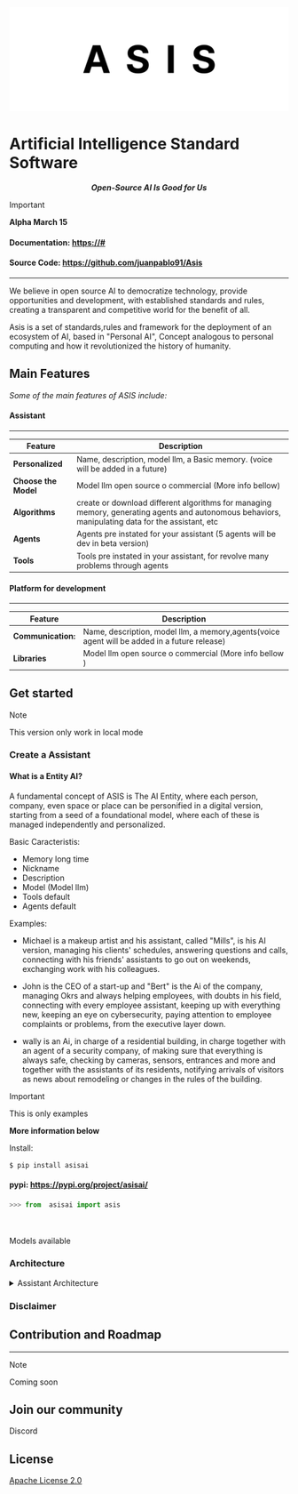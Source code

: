 ![LOGO](/source/logo.png)

# <span align="center"> Artificial Intelligence Standard Software </span>

<p align="center">
    <strong><em>Open-Source AI Is Good for Us</em></strong>
</p>

> [!IMPORTANT]
> **Alpha March 15**

#### **Documentation**: <a href="https://asis/#" target="_blank">https://#</a>

#### **Source Code**: <a href="https://github.com/juanpablo91/Asis" target="_blank">https://github.com/juanpablo91/Asis</a>

---

We believe in open source AI to democratize technology, provide opportunities and development,
with established standards and rules, creating a transparent and competitive world for the benefit of all.

Asis is a set of standards,rules and framework for the deployment of an ecosystem of AI, based in "Personal AI", Concept analogous to personal computing and how it revolutionized the history of humanity.

## Main Features

<p>
    <em>Some of the main features of ASIS include:</em>
</p>

#### Assistant

---

| Feature              | Description                                                                                                                                       |
| -------------------- | ------------------------------------------------------------------------------------------------------------------------------------------------- |
| **Personalized**     | Name, description, model llm, a Basic memory. (voice will be added in a future)                                                                   |
| **Choose the Model** | Model llm open source o commercial (More info bellow)                                                                                             |
| **Algorithms**       | create or download different algorithms for managing memory, generating agents and autonomous behaviors, manipulating data for the assistant, etc |
| **Agents**           | Agents pre instated for your assistant (5 agents will be dev in beta version)                                                                     |
| **Tools**            | Tools pre instated in your assistant, for revolve many problems through agents                                                                    |

#### Platform for development

---

| Feature            | Description                                                                                  |
| ------------------ | -------------------------------------------------------------------------------------------- |
| **Communication:** | Name, description, model llm, a memory,agents(voice agent will be added in a future release) |
| **Libraries**      | Model llm open source o commercial (More info bellow )                                       |

## Get started

> [!Note]
> This version only work in local mode

### **Create a Assistant**

#### What is a Entity AI?

A fundamental concept of ASIS is The AI ​​​​Entity, where each person, company, even space or place can be personified in a digital version, starting from a seed of a foundational model, where each of these is managed independently and personalized.

Basic Caracteristis:

- Memory long time
- Nickname
- Description
- Model (Model llm)
- Tools default
- Agents default

Examples:

- Michael is a makeup artist and his assistant, called "Mills", is his AI version, managing his clients' schedules, answering questions and calls, connecting with his friends' assistants to go out on weekends, exchanging work with his colleagues.

- John is the CEO of a start-up and "Bert" is the Ai of the company, managing Okrs and always helping employees, with doubts in his field, connecting with every employee assistant, keeping up with everything new, keeping an eye on cybersecurity, paying attention to employee complaints or problems, from the executive layer down.

- wally is an Ai, in charge of a residential building, in charge together with an agent of a security company, of making sure that everything is always safe, checking by cameras, sensors, entrances and more and together with the assistants of its residents, notifying arrivals of visitors as news about remodeling or changes in the rules of the building.

> [!IMPORTANT]
> This is only examples

**More information below**

Install:

```shell
$ pip install asisai
```

#### **pypi**: <a href="https://pypi.org/project/asisai/" target="_blank">https://pypi.org/project/asisai/</a>

```python
>>> from  asisai import asis




```

Models available

### Architecture

</a>
<details>
<summary>Assistant Architecture</summary>

![Assistant Architecture](/source/Frame1.png)

#### System tools

These are tools by default:

- **Open stream:** Agent specialized for navigating the web, opening and working autonomously in programs.

- **Voice:** Personalize your assistant's voice, convert voices, and more.

- **Multimedia generator:** Agent specific for generating images and video, and modifying them.

- **Asis Chat:** Agent specific for chatting between assistants, exchanging information about patterns, schedules, and more, through a friend request.

> More tools will be added in the future

#### Memory

The memory of assistants will be managed by different algorithms for long-term and short-term storage of basic information.

> Images, videos, and more complicated algorithms will be added in the future.

#### :brain: Super Agent

The super agent is the main agent. It receives all the information from its environment, handles decisions, and communicates with the main model to solve complex problems in an autonomous and self-improving way.

#### Agents

An intelligent agent is an entity capable of perceiving its environment, processing such perceptions, and responding or acting in said environment in a rational manner to achieve objectives.

> We are interested in applying code from <a href=https://github.com/Significant-Gravitas/AutoGPT target="_blank">AutoGPT</a>, which is an open-source project for creating agents.

</details>

### Disclaimer

## Contribution and Roadmap

---

> [!Note]
> Coming soon

## Join our community

Discord

## License

[Apache License 2.0](LICENSE)

